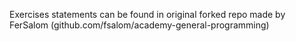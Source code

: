 
Exercises statements can be found in original forked repo made by FerSalom (github.com/fsalom/academy-general-programming)
